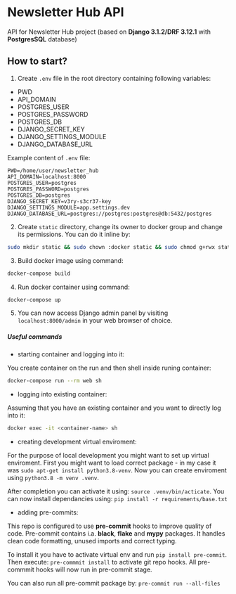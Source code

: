 # Newsletter Hub API
API for Newsletter Hub project (based on **Django 3.1.2/DRF 3.12.1** with **PostgresSQL** database)


## How to start?

1. Create `.env` file in the root directory containing following variables:
 * PWD
 * API_DOMAIN
 * POSTGRES_USER
 * POSTGRES_PASSWORD
 * POSTGRES_DB
 * DJANGO_SECRET_KEY
 * DJANGO_SETTINGS_MODULE
 * DJANGO_DATABASE_URL

Example content of `.env` file:

```
PWD=/home/user/newsletter_hub
API_DOMAIN=localhost:8000
POSTGRES_USER=postgres
POSTGRES_PASSWORD=postgres
POSTGRES_DB=postgres
DJANGO_SECRET_KEY=v3ry-s3cr37-key
DJANGO_SETTINGS_MODULE=app.settings.dev
DJANGO_DATABASE_URL=postgres://postgres:postgres@db:5432/postgres
```

2. Create `static` directory, change its owner to docker group and change its permissions. You can do it inline by:

```bash
sudo mkdir static && sudo chown :docker static && sudo chmod g+rwx static
```

3. Build docker image using command:

```bash
docker-compose build
```

4. Run docker container using command:

```bash
docker-compose up
```

5. You can now access Django admin panel by visiting `localhost:8000/admin` in your web browser of choice.

##### Useful commands

* starting container and logging into it:

You create container on the run and then shell inside runing container:

```bash
docker-compose run --rm web sh
```

* logging into existing container:

Assuming that you have an existing container and you want to directly log into it:

```bash
docker exec -it <container-name> sh
```

* creating development virtual enviroment:

For the purpose of local development you might want to set up virtual enviroment. First you might want to load correct package - in my case it was `sudo apt-get install python3.8-venv`. Now you can create enviroment using `python3.8 -m venv .venv`.

After completion you can activate it using: `source .venv/bin/acticate`. You can now install dependancies using: `pip install -r requirements/base.txt`

* adding pre-commits:

This repo is configured to use **pre-commit** hooks to improve quality of code. Pre-commit contains i.a. **black**, **flake** and **mypy** packages. It handles clean code formatting, unused imports and correct typing.

To install it you have to activate virtual env and run `pip install pre-commit`. Then execute: `pre-commmit install` to activate git repo hooks. All pre-commmit hooks will now run in pre-commit stage.

You can also run all pre-commit package by: `pre-commit run --all-files`
